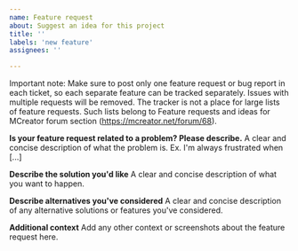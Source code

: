 ```yaml
---
name: Feature request
about: Suggest an idea for this project
title: ''
labels: 'new feature'
assignees: ''

---
```


Important note: Make sure to post only one feature request or bug report in each ticket, so each separate feature can be tracked separately. Issues with multiple requests will be removed. The tracker is not a place for large lists of feature requests. Such lists belong to Feature requests and ideas for MCreator forum section (https://mcreator.net/forum/68).

**Is your feature request related to a problem? Please describe.**
A clear and concise description of what the problem is. Ex. I'm always frustrated when [...]

**Describe the solution you'd like**
A clear and concise description of what you want to happen.

**Describe alternatives you've considered**
A clear and concise description of any alternative solutions or features you've considered.

**Additional context**
Add any other context or screenshots about the feature request here.
